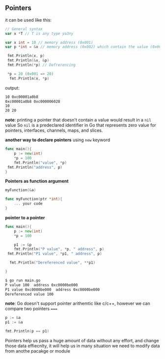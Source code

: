
## Pointers

it can be used like this:

```go
// General syntax 
var x *T // T is any type ya3ny 
```

```go
var x int = 10 // memory address (0x001)
var p *int = &x // memory address (0x002) which contain the value (0x001)

 fmt.Println(x, p)
 fmt.Println(&x, &p)
 fmt.Println(*p) // Defrerencing

 *p = 20 (0x001 => 20)
  fmt.Println(x, *p)

```

output:

```sh
10 0xc00001a0b8
0xc00001a0b8 0xc000006028
10
20 20
```

**note**: printing a pointer that doesn't contain a value would result in a `nil` value
So `nil` is a predeclared identifier in Go that represents zero value for pointers, interfaces, channels, maps, and slices.

**another way to declare pointers**
using `new` keyword

```go
func main(){
    p := new(int)
    *p = 100
    fmt.Println("value", *p)
 fmt.Println("address", p)
}
```

**Pointers as function argument**

```go
myFunction(&a)

func myFunction(ptr *int){
    ... your code
}
```

**pointer to a pointer**

```go
func main(){
    p := new(int)
    *p = 100

    p1 := &p
    fmt.Println("P value", *p, " address", p)
 fmt.Println("P1 value", *p1, " address", p)

  fmt.Println("Dereferenced value", **p1)

}
```

```sh
$ go run main.go
P value 100  address 0xc0000be000
P1 value 0xc0000be000  address 0xc0000be000
Dereferenced value 100
```

**note**:
Go doesn't support pointer arithemtic like c/c++, however we can compare two pointers `===`

```go
p := &a
p1 := &a

fmt.Println(p == p1)
```

Pointers help us pass a huge amount of data without any effort, and change those data effiecnlty, it will help us in many situation we need to modify data from anothe pacakge or module
